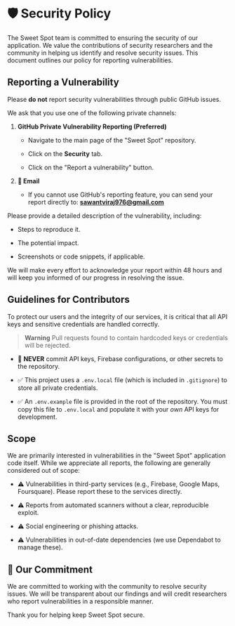 # 🛡️ Security Policy

The Sweet Spot team is committed to ensuring the security of our application. We value the contributions of security researchers and the community in helping us identify and resolve security issues. This document outlines our policy for reporting vulnerabilities.

## Reporting a Vulnerability

Please **do not** report security vulnerabilities through public GitHub issues.

We ask that you use one of the following private channels:

1. **GitHub Private Vulnerability Reporting (Preferred)**

   - Navigate to the main page of the "Sweet Spot" repository.

   - Click on the **Security** tab.

   - Click on the "Report a vulnerability" button.

2. **📧 Email**

   - If you cannot use GitHub's reporting feature, you can send your report directly to: **sawantviraj976@gmail.com**

Please provide a detailed description of the vulnerability, including:

- Steps to reproduce it.

- The potential impact.

- Screenshots or code snippets, if applicable.

We will make every effort to acknowledge your report within 48 hours and will keep you informed of our progress in resolving the issue.

## Guidelines for Contributors

To protect our users and the integrity of our services, it is critical that all API keys and sensitive credentials are handled correctly.

> **Warning**
> Pull requests found to contain hardcoded keys or credentials will be rejected.

- 🚫 **NEVER** commit API keys, Firebase configurations, or other secrets to the repository.

- ✅ This project uses a `.env.local` file (which is included in `.gitignore`) to store all private credentials.

- ✅ An `.env.example` file is provided in the root of the repository. You must copy this file to `.env.local` and populate it with your *own* API keys for development.

## Scope

We are primarily interested in vulnerabilities in the "Sweet Spot" application code itself. While we appreciate all reports, the following are generally considered out of scope:

- ⚠️ Vulnerabilities in third-party services (e.g., Firebase, Google Maps, Foursquare). Please report these to the services directly.

- ⚠️ Reports from automated scanners without a clear, reproducible exploit.

- ⚠️ Social engineering or phishing attacks.

- ⚠️ Vulnerabilities in out-of-date dependencies (we use Dependabot to manage these).

## 🤝 Our Commitment

We are committed to working with the community to resolve security issues. We will be transparent about our findings and will credit researchers who report vulnerabilities in a responsible manner.

Thank you for helping keep Sweet Spot secure.
